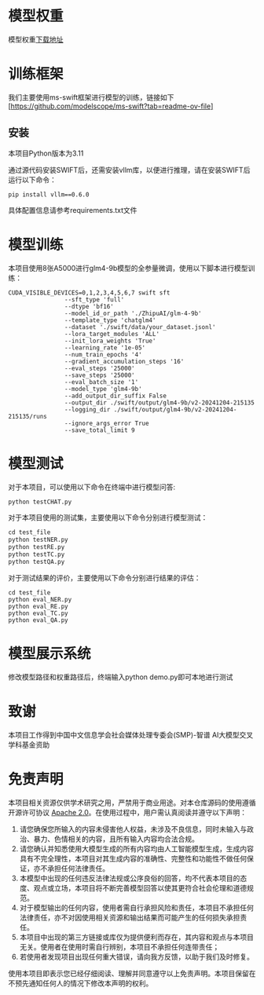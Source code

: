 # 模型权重

模型权重[下载地址](https://modelscope.cn/models/DUTIRbionlp/SMP-Zhipu-BioLLM/)

# 训练框架

我们主要使用ms-swift框架进行模型的训练，链接如下[https://github.com/modelscope/ms-swift?tab=readme-ov-file]

## 安装

本项目Python版本为3.11

通过源代码安装SWIFT后，还需安装vllm库，以便进行推理，请在安装SWIFT后运行以下命令：

```
pip install vllm==0.6.0
```

具体配置信息请参考requirements.txt文件



# 模型训练

本项目使用8张A5000进行glm4-9b模型的全参量微调，使用以下脚本进行模型训练：

```
CUDA_VISIBLE_DEVICES=0,1,2,3,4,5,6,7 swift sft 
				--sft_type 'full' 
                --dtype 'bf16' 
                --model_id_or_path './ZhipuAI/glm-4-9b' 
                --template_type 'chatglm4' 
                --dataset './swift/data/your_dataset.jsonl' 
                --lora_target_modules 'ALL' 
                --init_lora_weights 'True' 
                --learning_rate '1e-05' 
                --num_train_epochs '4' 
                --gradient_accumulation_steps '16' 
                --eval_steps '25000' 
                --save_steps '25000' 
                --eval_batch_size '1' 
                --model_type 'glm4-9b'  
                --add_output_dir_suffix False 
                --output_dir ./swift/output/glm4-9b/v2-20241204-215135
                --logging_dir ./swift/output/glm4-9b/v2-20241204-215135/runs 
                --ignore_args_error True
                --save_total_limit 9
```



# 模型测试

对于本项目，可以使用以下命令在终端中进行模型问答:
```python 
python testCHAT.py
```

对于本项目使用的测试集，主要使用以下命令分别进行模型测试：

```python
cd test_file
python testNER.py
python testRE.py
python testTC.py
python testQA.py
```

对于测试结果的评价，主要使用以下命令分别进行结果的评估：

```
cd test_file
python eval_NER.py
python eval_RE.py
python eval_TC.py
python eval_QA.py
```
# 模型展示系统

修改模型路径和权重路径后，终端输入python demo.py即可本地进行测试

# 致谢
本项目工作得到中国中文信息学会社会媒体处理专委会(SMP)-智谱 AI大模型交叉学科基金资助

# 免责声明
本项目相关资源仅供学术研究之用，严禁用于商业用途。对本仓库源码的使用遵循开源许可协议 [Apache 2.0](https://github.com/DUTIR-BioNLP/Taiyi-LLM/blob/main/LICENSE)。在使用过程中，用户需认真阅读并遵守以下声明：
1. 请您确保您所输入的内容未侵害他人权益，未涉及不良信息，同时未输入与政治、暴力、色情相关的内容，且所有输入内容均合法合规。
2. 请您确认并知悉使用大模型生成的所有内容均由人工智能模型生成，生成内容具有不完全理性，本项目对其生成内容的准确性、完整性和功能性不做任何保证，亦不承担任何法律责任。
3. 本模型中出现的任何违反法律法规或公序良俗的回答，均不代表本项目的态度、观点或立场，本项目将不断完善模型回答以使其更符合社会伦理和道德规范。
4. 对于模型输出的任何内容，使用者需自行承担风险和责任，本项目不承担任何法律责任，亦不对因使用相关资源和输出结果而可能产生的任何损失承担责任。
5. 本项目中出现的第三方链接或库仅为提供便利而存在，其内容和观点与本项目无关。使用者在使用时需自行辨别，本项目不承担任何连带责任；
6. 若使用者发现项目出现任何重大错误，请向我方反馈，以助于我们及时修复。

使用本项目即表示您已经仔细阅读、理解并同意遵守以上免责声明。本项目保留在不预先通知任何人的情况下修改本声明的权利。
